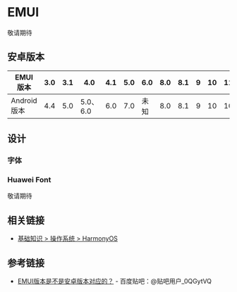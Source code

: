 # EMUI

敬请期待

## 安卓版本

| EMUI 版本    | 3.0 | 3.1 | 4.0      | 4.1 | 5.0 | 6.0  | 8.0 | 8.1 | 9   | 10  | 11  |
| ------------ | --- | --- | -------- | --- | --- | ---- | --- | --- | --- | --- | --- |
| Android 版本 | 4.4 | 5.0 | 5.0、6.0 | 6.0 | 7.0 | 未知 | 8.0 | 8.1 | 9   | 10  | 10  |

## 设计

### 字体

### Huawei Font

敬请期待

## 相关链接

- [基础知识 > 操作系统 > HarmonyOS][hmos]

[hmos]: ./harmonyos.md

## 参考链接

- [EMUI版本是不是安卓版本对应的？](https://tieba.baidu.com/p/5181958273) - 百度贴吧：@贴吧用户_0QGytVQ
